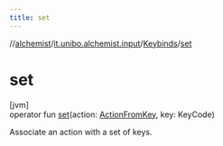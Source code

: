 ```yaml
---
title: set
---
```

//[alchemist](../../../index.html)/[it.unibo.alchemist.input](../index.html)/[Keybinds](index.html)/[set](set.html)



# set



[jvm]\
operator fun [set](set.html)(action: [ActionFromKey](../-action-from-key/index.html), key: KeyCode)



Associate an action with a set of keys.




